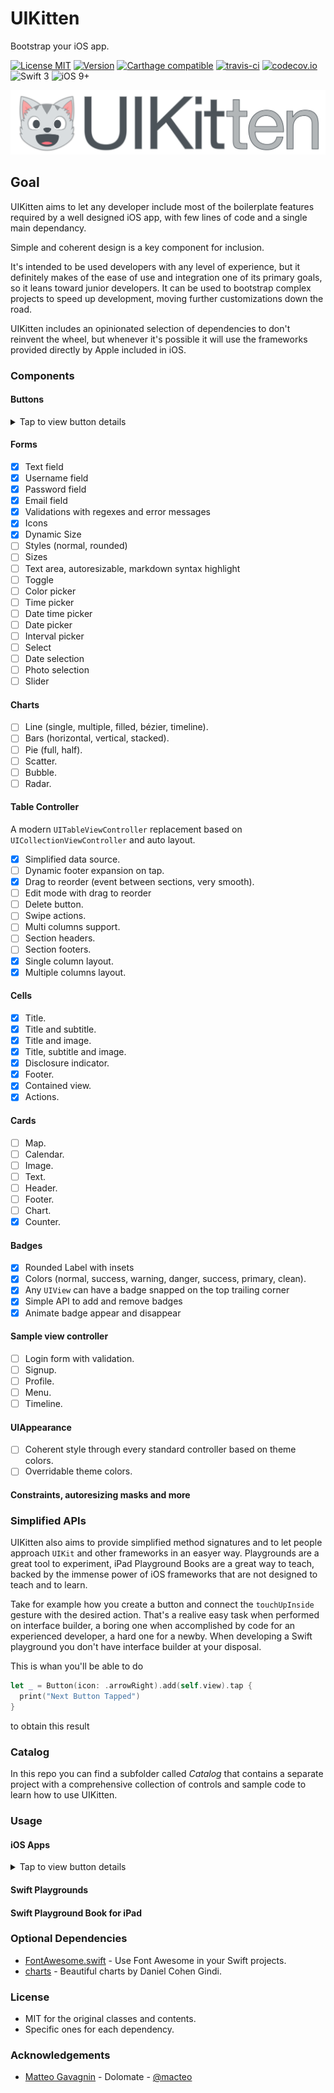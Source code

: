 # UIKitten

Bootstrap your iOS app.

[![License MIT](https://img.shields.io/cocoapods/l/UIKitten.svg)](https://raw.githubusercontent.com/macteo/uikitten/master/LICENSE) [![Version](https://img.shields.io/cocoapods/v/UIKitten.svg)](https://cocoapods.org/?q=marklight) [![Carthage compatible](https://img.shields.io/badge/Carthage-compatible-4BC51D.svg?style=flat)](https://github.com/Carthage/Carthage) [![travis-ci](https://travis-ci.org/macteo/UIKitten.svg?branch=master)](https://travis-ci.org/macteo/UIKitten) [![codecov.io](https://codecov.io/github/macteo/UIKitten/coverage.svg?branch=master)](https://codecov.io/github/macteo/UIKitten?branch=master) ![Swift 3](https://img.shields.io/badge/language-Swift%203-EB7943.svg) ![iOS 9+](https://img.shields.io/badge/iOS-9+-EB7943.svg)

![UIKitten Logo](https://raw.githubusercontent.com/macteo/UIKitten/develop/Assets/logo/uikitten-1024%402x.png?token=AAj41DnApg0tGOJNY08NAe0u8CODao0Iks5Y2W2uwA%3D%3D)

## Goal

UIKitten aims to let any developer include most of the boilerplate features required by a well designed iOS app, with few lines of code and a single main dependancy.

Simple and coherent design is a key component for inclusion.

It's intended to be used developers with any level of experience, but it definitely makes of the ease of use and integration one of its primary goals, so it leans toward junior developers. It can be used to bootstrap complex projects to speed up development, moving further customizations down the road.

UIKitten includes an opinionated selection of dependencies to don't reinvent the wheel, but whenever it's possible it will use the frameworks provided directly by Apple included in iOS.

### Components

#### Buttons

<details><summary>Tap to view button details</summary><p>

- [x] Dynamic Size.
- [x] Colors (normal, success, warning, danger, success, primary, clean).
- [x] Multiline text.
- [x] Styles (normal, drop shadow, rounded, frosted glass).
- [x] Sizes (large, normal, small, extra small).
- [x] Icons (Fontawesome icons - left, right or lonely without title).
- [x] Grouped (horizontal, vertical, proportional or constand size).

</details>

#### Forms
- [x] Text field
- [x] Username field
- [x] Password field
- [x] Email field
- [x] Validations with regexes and error messages
- [x] Icons
- [x] Dynamic Size
- [ ] Styles (normal, rounded)
- [ ] Sizes
- [ ] Text area, autoresizable, markdown syntax highlight
- [ ] Toggle
- [ ] Color picker
- [ ] Time picker
- [ ] Date time picker
- [ ] Date picker
- [ ] Interval picker
- [ ] Select
- [ ] Date selection
- [ ] Photo selection
- [ ] Slider

#### Charts
- [ ] Line (single, multiple, filled, bézier, timeline).
- [ ] Bars (horizontal, vertical, stacked).
- [ ] Pie (full, half).
- [ ] Scatter.
- [ ] Bubble.
- [ ] Radar.

#### Table Controller
A modern `UITableViewController` replacement based on `UICollectionViewController` and auto layout.

- [x] Simplified data source.
- [ ] Dynamic footer expansion on tap.
- [x] Drag to reorder (event between sections, very smooth).
- [ ] Edit mode with drag to reorder
- [ ] Delete button.
- [ ] Swipe actions.
- [ ] Multi columns support.
- [ ] Section headers.
- [ ] Section footers.
- [x] Single column layout.
- [x] Multiple columns layout.

#### Cells
- [x] Title.
- [x] Title and subtitle.
- [x] Title and image.
- [x] Title, subtitle and image.
- [x] Disclosure indicator.
- [x] Footer.
- [x] Contained view.
- [x] Actions.

#### Cards
- [ ] Map.
- [ ] Calendar.
- [ ] Image.
- [ ] Text.
- [ ] Header.
- [ ] Footer.
- [ ] Chart.
- [x] Counter.

#### Badges

- [x] Rounded Label with insets
- [x] Colors (normal, success, warning, danger, success, primary, clean).
- [x] Any `UIView` can have a badge snapped on the top trailing corner
- [x] Simple API to add and remove badges
- [x] Animate badge appear and disappear

#### Sample view controller
- [ ] Login form with validation.
- [ ] Signup.
- [ ] Profile.
- [ ] Menu.
- [ ] Timeline.

#### UIAppearance

- [ ] Coherent style through every standard controller based on theme colors.
- [ ] Overridable theme colors.

#### Constraints, autoresizing masks and more

### Simplified APIs

UIKitten also aims to provide simplified method signatures and to let people approach `UIKit` and other frameworks in an easyer way.
Playgrounds are a great tool to experiment, iPad Playground Books are a great way to teach, backed by the immense power of iOS frameworks that are not designed to teach and to learn.

Take for example how you create a button and connect the `touchUpInside` gesture with the desired action. That's a realive easy task when performed on interface builder, a boring one when accomplished by code for an experienced developer, a hard one for a newby. When developing a Swift playground you don't have interface builder at your disposal.

This is whan you'll be able to do

```swift
let _ = Button(icon: .arrowRight).add(self.view).tap {
  print("Next Button Tapped")
}
```

to obtain this result

### Catalog

In this repo you can find a subfolder called _Catalog_ that contains a separate project with a comprehensive collection of controls and sample code to learn how to use UIKitten.

### Usage

#### iOS Apps

<details><summary>Tap to view button details</summary><p>

##### Cocoapods

###### Subspecs

##### Carthage

##### Dynamic framework

##### Punic

##### Manually

</details>

#### Swift Playgrounds

#### Swift Playground Book for iPad 

### Optional Dependencies

* [FontAwesome.swift](https://github.com/thii/FontAwesome.swift) - Use Font Awesome in your Swift projects.
* [charts](https://github.com/danielgindi/Charts) - Beautiful charts by Daniel Cohen Gindi.

### License

* MIT for the original classes and contents.
* Specific ones for each dependency.

### Acknowledgements

* [Matteo Gavagnin](https://macteo.it) - Dolomate - [@macteo](https://twitter.com/macteo)
